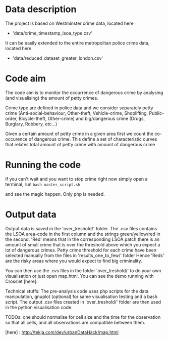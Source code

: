 Data description
===============
The project is based on Westminster crime data, located here 
  - 'data/crime_timestamp_lsoa_type.csv'

It can be easily extended to the entire metropolitan police crime data, located here 
  - 'data/reduced_dataset_greater_london.csv'

Code aim
===============
The code aim is to monitor the occurrence of dangerous crime by 
analysing (and visualising) the amount of petty crimes.

Crime type are defined in police data and we consider separately petty crime (Anti-social-behaviour, Other-theft, Vehicle-crime, Shoplifting, Public-order, Bicycle-theft, Other-crime) and big/dangerous crime (Drugs, Burglary, Robbery, etc...)

Given a certain amount of petty crime in a given area first we count the co-occurence of dangerous crime.
This define a set of characteristic curves that relates total amount of petty crime with amount of dangerous crime

Running the code
===============
If you can't wait and you want to stop crime right now simply open a terminal, run 
```bash master_script.sh```


and see the magic happen.
Only php is needed.

Output data
===============
Output data is saved in the 'over_treshold/' folder.
The .csv files contains the LSOA area-code in the first column and the strings green/yellow/red in the second.
'Red' means that in the corresponding LSOA patch there is an amount of small crime that is over the threshold above which you expect a lot of dangerous crimes.
Petty crime threshold for each crime have been selected manually from the files in 'results_one_to_few/' folder
Hence 'Reds' are the risky areas where you would expect to find big criminality.

You can then use the .cvs files in the folder 'over_treshold/' to do your own visualisation or just open map.html.
You can see the demo running with Crosslet [here]:

Technical stuffs:
The pre-analysis code uses php scripts for the data manipulation, gnuplot (optional) for same visualisation testing and a bash script.
The output .csv files created in 'over_treshold/' folder are then used in the python visualisation code.

TODOs:
one should normalise for cell size and the time for the observation so that all cells, and all observations are compatible between them.

[here] : http://tekja.com/dev/urbanDataHack/map.html
